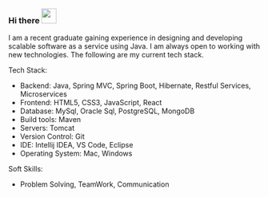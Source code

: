 ### Hi there <img src="https://raw.githubusercontent.com/iampavangandhi/iampavangandhi/master/gifs/Hi.gif" width="30px">

<!--
**dmcleish91/dmcleish91** is a ✨ _special_ ✨ repository because its `README.md` (this file) appears on your GitHub profile.

Here are some ideas to get you started:

- 🔭 I’m currently working on ...
- 🌱 I’m currently learning ...
- 👯 I’m looking to collaborate on ...
- 🤔 I’m looking for help with ...
- 💬 Ask me about ...
- 📫 How to reach me: ...
- 😄 Pronouns: ...
- ⚡ Fun fact: ...
👋
-->


I am a recent graduate gaining experience in designing and developing scalable software as a service using Java. I am always open to working with new technologies. The following are my current tech stack.

Tech Stack:

- Backend: Java, Spring MVC, Spring Boot, Hibernate, Restful Services, Microservices
- Frontend: HTML5, CSS3, JavaScript, React
- Database:  MySql, Oracle Sql, PostgreSQL, MongoDB
- Build tools: Maven
- Servers: Tomcat
- Version Control: Git
- IDE: Intellij IDEA, VS Code, Eclipse
- Operating System: Mac, Windows

Soft Skills:
- Problem Solving, TeamWork, Communication

